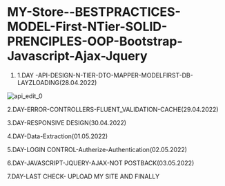 # MY-Store--BESTPRACTICES-MODEL-First-NTier-SOLID-PRENCIPLES-OOP-Bootstrap-Javascript-Ajax-Jquery
1.  1.DAY -API-DESIGN-N-TIER-DTO-MAPPER-MODELFIRST-DB-LAYZLOADING(28.04.2022)

![api_edit_0](https://user-images.githubusercontent.com/101343622/165672609-ff2365b5-0002-448f-93a0-3629086d16f6.gif)

2.DAY-ERROR-CONTROLLERS-FLUENT_VALIDATION-CACHE(29.04.2022)


3.DAY-RESPONSIVE DESIGN(30.04.2022)


4.DAY-Data-Extraction(01.05.2022)


5.DAY-LOGIN CONTROL-Autherize-Authentication(02.05.2022)


6.DAY-JAVASCRIPT-JQUERY-AJAX-NOT POSTBACK(03.05.2022)


7.DAY-LAST CHECK- UPLOAD MY SITE AND FINALLY
